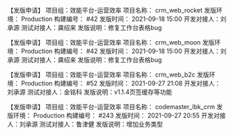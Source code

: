【发版申请】
项目组：效能平台-运营效率
项目名称：	crm_web_rocket
发版环境：	Production
构建编号：	#42
发版时间：	2021-09-18 15:00
开发对接人：刘承源
测试对接人：龚绍来
发版说明：修复工作台表格bug

【发版申请】
项目组：效能平台-运营效率
项目名称：	crm_web_moon
发版环境：	Production
构建编号：	#42
发版时间： 2021-09-18 15:00
开发对接人：刘承源
测试对接人：龚绍来
发版说明：修复工作台表格bug

【发版申请】
项目组：效能平台-运营效率
项目名称：	crm_web_b2c
发版环境：	Production
构建编号：	#52
发版时间：	2021-09-27 21:08
开发对接人：刘承源
测试对接人：金铭科
发版说明：v1.1.4页签缓存等功能

【发版申请】
项目组：效能平台-运营效率
项目名称：	codemaster_lbk_crm
发版环境：	Production
构建编号：	#243
发版时间：	2021-09-27 20:55
开发对接人：刘承源
测试对接人：鲁津健
发版说明：增加业务类型